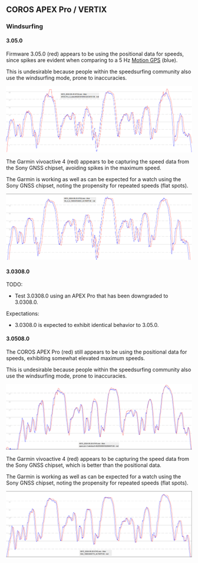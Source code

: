 ## COROS APEX Pro / VERTIX

### Windsurfing

#### 3.05.0

Firmware 3.05.0 (red) appears to be using the positional data for speeds, since spikes are evident when comparing to a 5 Hz [Motion GPS](https://www.motion-gps.com/motion/index.html) (blue).

This is undesirable because people within the speedsurfing community also use the windsurfing mode, prone to inaccuracies.

![v-3-05-0-apex-pro-wsurf](img/v-3-05-0-apex-pro-wsurf.png)

The Garmin vivoactive 4 (red) appears to be capturing the speed data from the Sony GNSS chipset, avoiding spikes in the maximum speed.

The Garmin is working as well as can be expected for a watch using the Sony GNSS chipset, noting the propensity for repeated speeds (flat spots).

![v-3-05-0-va-4-wsurf](img/v-3-05-0-va-4-wsurf.png)



#### 3.0308.0

TODO:

- Test 3.0308.0 using an APEX Pro that has been downgraded to 3.0308.0.

Expectations:

- 3.0308.0 is expected to exhibit identical behavior to 3.05.0.



#### 3.0508.0

The COROS APEX Pro (red) still appears to be using the positional data for speeds, exhibiting somewhat elevated maximum speeds.

This is undesirable because people within the speedsurfing community also use the windsurfing mode, prone to inaccuracies.

![v-3-0510-0-coros](img/v-3-0508-0-apex-pro-wsurf.png)

The Garmin vivoactive 4 (red) appears to be capturing the speed data from the Sony GNSS chipset, which is better than the positional data.

The Garmin is working as well as can be expected for a watch using the Sony GNSS chipset, noting the propensity for repeated speeds (flat spots).

![v-3-0508-0-va-4-wsurf](img/v-3-0508-0-va-4-wsurf.png)

